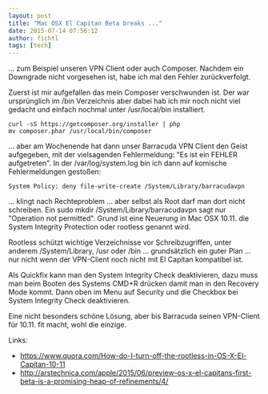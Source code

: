 ```yaml
---
layout: post
title: "Mac OSX El Capitan Beta breaks ..."
date: 2015-07-14 07:56:12
author: fichtl
tags: [tech]
---
```

... zum Beispiel unseren VPN Client oder auch Composer. Nachdem ein Downgrade nicht vorgesehen ist, habe ich mal den Fehler zurückverfolgt.

<!--more-->

Zuerst ist mir aufgefallen das mein Composer verschwunden ist. Der war ursprünglich im /bin Verzeichnis aber dabei hab ich mir noch nicht viel gedacht und einfach nochmal unter /usr/local/bin installiert.

    curl -sS https://getcomposer.org/installer | php
    mv composer.phar /usr/local/bin/composer

... aber am Wochenende hat dann unser Barracuda VPN Client den Geist aufgegeben, mit der vielsagenden Fehlermeldung: "Es ist ein FEHLER aufgetreten". In der /var/log/system.log bin ich dann auf komische Fehlermeldungen gestoßen:

    System Policy: deny file-write-create /System/Library/barracudavpn

 ... klingt nach Rechteproblem ... aber selbst als Root darf man dort nicht schreiben. Ein sudo mkdir /System/Library/barracudavpn sagt nur "Operation not permitted". Grund ist eine Neuerung in Mac OSX 10.11. die System Integrity Protection oder rootless genannt wird.

Rootless schützt wichtige Verzeichnisse vor Schreibzugriffen, unter anderem /System/Library, /usr oder /bin ... grundsätzlich ein guter Plan ... nur nicht wenn der VPN-Client noch nicht mit El Capitan kompatibel ist.

Als Quickfix kann man den System Integrity Check deaktivieren, dazu muss man beim Booten des Systems CMD+R drücken damit man in den Recovery Mode kommt. Dann oben im Menu auf Security und die Checkbox bei System Integrity Check deaktivieren.

Eine nicht besonders schöne Lösung, aber bis Barracuda seinen VPN-Client für 10.11. fit macht, wohl die einzige.

Links:

- https://www.quora.com/How-do-I-turn-off-the-rootless-in-OS-X-El-Capitan-10-11
- http://arstechnica.com/apple/2015/06/preview-os-x-el-capitans-first-beta-is-a-promising-heap-of-refinements/4/

